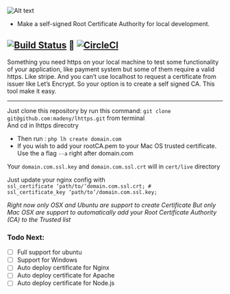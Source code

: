 
![Alt text](https://raw.githubusercontent.com/madeny/lhttps/master/lhttps.svg?sanitize=true)
* Make a self-signed Root Certificate Authority for local development.

[![Build Status](https://travis-ci.org/madeny/lhttps.svg?branch=master)](https://travis-ci.org/madeny/lhttps)  [![CircleCI](https://circleci.com/gh/madeny/lhttps.svg?style=svg)](https://circleci.com/gh/madeny/lhttps)
---
Something you need https on your local machine to test some functionality of your application, like payment system but some of them require a valid https. Like stripe. And you can’t use localhost to request a certificate from issuer like Let’s Encrypt. So your option is to create a self signed CA. This tool make it easy.

---

Just clone this repository by run this command: `git clone git@github.com:madeny/lhttps.git` from terminal   
And cd in lhttps direcotry

* Then run : `php lh create domain.com`
* If you wish to add your rootCA.pem to your Mac OS trusted certificate. Use the a flag `--a` right after domain.com

Your `domain.com.ssl.key` and `domain.com.ssl.crt` will in `cert/live` directory

Just update your nginx config with       
`ssl_certificate ‘path/to/‘domain.com.ssl.crt; # `   
`ssl_certificate_key ‘path/to’/domain.com.ssl.key;`


*Right now only OSX and Ubuntu are support to create Certificate*
*But only Mac OSX are support to automatically add your Root Certificate Authority (CA) to the Trusted list*

### Todo Next:

- [ ] Full support for ubuntu
- [ ] Support for Windows
- [ ] Auto deploy certificate for Nginx
- [ ] Auto deploy certificate for Apache
- [ ] Auto deploy certificate for Node.js
